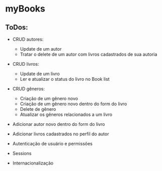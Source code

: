 # myBooks

## ToDos:

- CRUD autores:
    - Update de um autor
    - Tratar o delete de um autor com livros cadastrados de sua autoria

- CRUD livros:
    - Update de um livro
    - Ler e atualizar o status do livro no Book list

- CRUD gêneros:
    - Criação de um gênero novo
    - Criação de um gênero novo dentro do form do livro
    - Delete de gênero
    - Atualizar os gêneros relacionados a um livro

- Adicionar autor novo dentro do form do livro

- Adicionar livros cadastrados no perfil do autor

- Autenticação de usuário e permissões

- Sessions

- Internacionalização